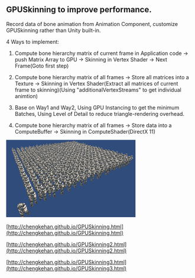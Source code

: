 ## GPUSkinning to improve performance.

Record data of bone animation from Animation Component, customize GPUSkinning rather than Unity built-in.

4 Ways to implement: 

1. Compute bone hierarchy matrix of current frame in Application code -> push Matrix Array to GPU -> Skinning in Vertex Shader -> Next Frame(Goto first step)

2. Compute bone hierarchy matrix of all frames -> Store all matrices into a Texture -> Skinning in Vertex Shader(Extract all matrices of current frame to skinning)(Using "additionalVertexStreams" to get individual animtion)

3. Base on Way1 and Way2, Using GPU Instancing to get the minimum Batches, Using Level of Detail to reduce triangle-rendering overhead.

4. Compute bone hierarchy matrix of all frames -> Store data into a ComputeBuffer -> Skinning in ComputeShader(DirectX 11)

![img](screenshot.gif)

[http://chengkehan.github.io/GPUSkinning.html](http://chengkehan.github.io/GPUSkinning.html)

[http://chengkehan.github.io/GPUSkinning2.html](http://chengkehan.github.io/GPUSkinning2.html)

[http://chengkehan.github.io/GPUSkinning3.html](http://chengkehan.github.io/GPUSkinning3.html)
